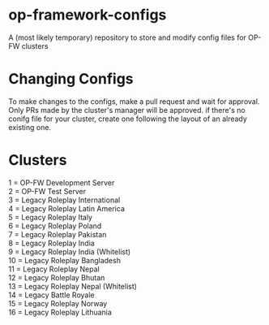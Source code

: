 # op-framework-configs
A (most likely temporary) repository to store and modify config files for OP-FW clusters

# Changing Configs
To make changes to the configs, make a pull request and wait for approval. Only PRs made by the cluster's manager will be approved. if there's no conifg file for your cluster, create one following the layout of an already existing one.

# Clusters
1 = OP-FW Development Server<br>
2 = OP-FW Test Server<br>
3 = Legacy Roleplay International<br>
4 = Legacy Roleplay Latin America<br>
5 = Legacy Roleplay Italy<br>
6 = Legacy Roleplay Poland<br>
7 = Legacy Roleplay Pakistan<br>
8 = Legacy Roleplay India<br>
9 = Legacy Roleplay India (Whitelist)<br>
10 = Legacy Roleplay Bangladesh<br>
11 = Legacy Roleplay Nepal<br>
12 = Legacy Roleplay Bhutan<br>
13 = Legacy Roleplay Nepal (Whitelist)<br>
14 = Legacy Battle Royale<br>
15 = Legacy Roleplay Norway<br>
16 = Legacy Roleplay Lithuania
